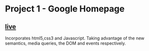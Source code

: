 # Project 1 - Google Homepage

[live](https://alilinares.github.io/google-homepage/)
---
Incorporates html5,css3 and Javascript. Taking advantage of the new semantics, media queries, the DOM and events respectively.